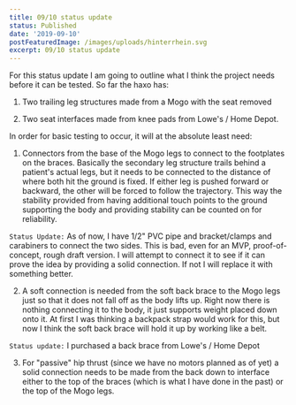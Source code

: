 ```yaml
---
title: 09/10 status update
status: Published
date: '2019-09-10'
postFeaturedImage: /images/uploads/hinterrhein.svg
excerpt: 09/10 status update
---
```

For this status update I am going to outline what I think the project needs before it can be tested. So far the haxo has:

1. Two trailing leg structures made from a Mogo with the seat removed

2. Two seat interfaces made from knee pads from Lowe's / Home Depot.

In order for basic testing to occur, it will at the absolute least need:

1. Connectors from the base of the Mogo legs to connect to the footplates on the braces. Basically the secondary leg structure trails behind a patient's actual legs, but it needs to be connected to the distance of where both hit the ground is fixed. If either leg is pushed forward or backward, the other will be forced to follow the trajectory. This way the stability provided from having additional touch points to the ground supporting the body and providing stability can be counted on for reliability.

`Status Update:`
As of now, I have 1/2" PVC pipe and bracket/clamps and carabiners to connect the two sides. This is bad, even for an MVP, proof-of-concept, rough draft version. I will attempt to connect it to see if it can prove the idea by providing a solid connection. If not I will replace it with something better.

2. A soft connection is needed from the soft back brace to the Mogo legs just so that it does not fall off as the body lifts up. Right now there is nothing connecting it to the body, it just supports weight placed down onto it. At first I was thinking a backpack strap would work for this, but now I think the soft back brace will hold it up by working like a belt. 

`Status update:`
I purchased a back brace from Lowe's / Home Depot

3. For "passive" hip thrust (since we have no motors planned as of yet) a solid connection needs to be made from the back down to interface either to the top of the braces (which is what I have done in the past) or the top of the Mogo legs. 
